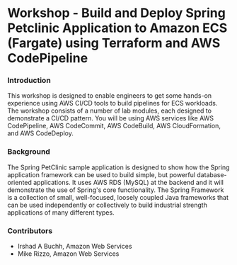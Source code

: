 # Workshop - Build and Deploy Spring Petclinic Application to Amazon ECS (Fargate) using Terraform and AWS CodePipeline 

### Introduction
This workshop is designed to enable engineers to get some hands-on experience using AWS CI/CD tools to build pipelines for ECS workloads. The workshop consists of a number of lab modules, each designed to demonstrate a CI/CD pattern. You will be using AWS services like AWS CodePipeline, AWS CodeCommit, AWS CodeBuild, AWS CloudFormation, and AWS CodeDeploy.


### Background

The Spring PetClinic sample application is designed to show how the Spring application framework can be used to build simple, but powerful database-oriented applications. It uses AWS RDS (MySQL) at the backend and it will demonstrate the use of Spring's core functionality. The Spring Framework is a collection of small, well-focused, loosely coupled Java frameworks that can be used independently or collectively to build industrial strength applications of many different types.

### Contributors

- Irshad A Buchh, Amazon Web Services
- Mike Rizzo, Amazon Web Services
